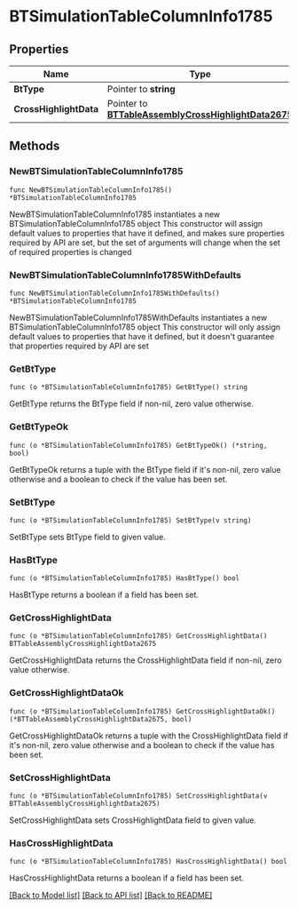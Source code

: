 # BTSimulationTableColumnInfo1785

## Properties

Name | Type | Description | Notes
------------ | ------------- | ------------- | -------------
**BtType** | Pointer to **string** |  | [optional] 
**CrossHighlightData** | Pointer to [**BTTableAssemblyCrossHighlightData2675**](BTTableAssemblyCrossHighlightData2675.md) |  | [optional] 

## Methods

### NewBTSimulationTableColumnInfo1785

`func NewBTSimulationTableColumnInfo1785() *BTSimulationTableColumnInfo1785`

NewBTSimulationTableColumnInfo1785 instantiates a new BTSimulationTableColumnInfo1785 object
This constructor will assign default values to properties that have it defined,
and makes sure properties required by API are set, but the set of arguments
will change when the set of required properties is changed

### NewBTSimulationTableColumnInfo1785WithDefaults

`func NewBTSimulationTableColumnInfo1785WithDefaults() *BTSimulationTableColumnInfo1785`

NewBTSimulationTableColumnInfo1785WithDefaults instantiates a new BTSimulationTableColumnInfo1785 object
This constructor will only assign default values to properties that have it defined,
but it doesn't guarantee that properties required by API are set

### GetBtType

`func (o *BTSimulationTableColumnInfo1785) GetBtType() string`

GetBtType returns the BtType field if non-nil, zero value otherwise.

### GetBtTypeOk

`func (o *BTSimulationTableColumnInfo1785) GetBtTypeOk() (*string, bool)`

GetBtTypeOk returns a tuple with the BtType field if it's non-nil, zero value otherwise
and a boolean to check if the value has been set.

### SetBtType

`func (o *BTSimulationTableColumnInfo1785) SetBtType(v string)`

SetBtType sets BtType field to given value.

### HasBtType

`func (o *BTSimulationTableColumnInfo1785) HasBtType() bool`

HasBtType returns a boolean if a field has been set.

### GetCrossHighlightData

`func (o *BTSimulationTableColumnInfo1785) GetCrossHighlightData() BTTableAssemblyCrossHighlightData2675`

GetCrossHighlightData returns the CrossHighlightData field if non-nil, zero value otherwise.

### GetCrossHighlightDataOk

`func (o *BTSimulationTableColumnInfo1785) GetCrossHighlightDataOk() (*BTTableAssemblyCrossHighlightData2675, bool)`

GetCrossHighlightDataOk returns a tuple with the CrossHighlightData field if it's non-nil, zero value otherwise
and a boolean to check if the value has been set.

### SetCrossHighlightData

`func (o *BTSimulationTableColumnInfo1785) SetCrossHighlightData(v BTTableAssemblyCrossHighlightData2675)`

SetCrossHighlightData sets CrossHighlightData field to given value.

### HasCrossHighlightData

`func (o *BTSimulationTableColumnInfo1785) HasCrossHighlightData() bool`

HasCrossHighlightData returns a boolean if a field has been set.


[[Back to Model list]](../README.md#documentation-for-models) [[Back to API list]](../README.md#documentation-for-api-endpoints) [[Back to README]](../README.md)


